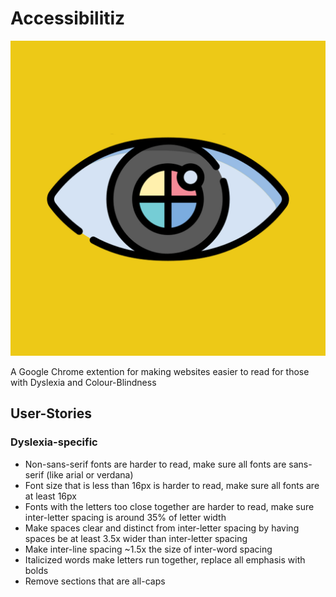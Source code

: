 # Accessibilitiz

![Extension icon with yellow background and drawing of eye with colourful camera lense as the iris](/assets/Accessibilitize%20Extension%20Icon.png)

A Google Chrome extention for making websites easier to read for those with Dyslexia and Colour-Blindness



## User-Stories

### Dyslexia-specific
* Non-sans-serif fonts are harder to read, make sure all fonts are sans-serif (like arial or verdana)
* Font size that is less than 16px is harder to read, make sure all fonts are at least 16px
* Fonts with the letters too close together are harder to read, make sure inter-letter spacing is around 35% of letter width
* Make spaces clear and distinct from inter-letter spacing by having spaces be at least 3.5x wider than inter-letter spacing
* Make inter-line spacing ~1.5x the size of inter-word spacing
* Italicized words make letters run together, replace all emphasis with bolds
* Remove sections that are all-caps
